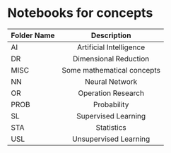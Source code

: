 # Notebooks for concepts

| Folder Name | Description |
| :---- | :----: |
| AI | Artificial Intelligence |
| DR | Dimensional Reduction |
| MISC | Some mathematical concepts |
| NN | Neural Network |
| OR | Operation Research |
| PROB | Probability |
| SL | Supervised Learning |
| STA | Statistics |
| USL | Unsupervised Learning |